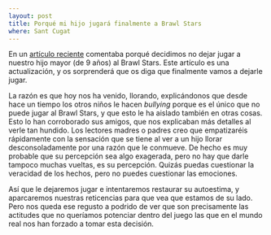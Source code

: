 ```yaml
---
layout: post
title: Porqué mi hijo jugará finalmente a Brawl Stars
where: Sant Cugat
---
```


En un [artículo reciente](/2019/02/06/brawl-stars.html) comentaba porqué
decidimos no dejar jugar a nuestro hijo mayor (de 9 años) al Brawl Stars. Este
artículo es una actualización, y os sorprenderá que os diga que finalmente vamos
a dejarle jugar. 

La razón es que hoy nos ha venido, llorando, explicándonos que desde hace un
tiempo los otros niños le hacen *bullying* porque es el único que no puede jugar
al Brawl Stars, y que esto le ha aislado también en otras cosas. Esto lo han
corroborado sus amigos, que nos explicaban más detalles al verle tan hundido.
Los lectores madres o padres creo que empatizaréis rápidamente con la sensación
que se tiene al ver a un hijo llorar desconsoladamente por una razón que le
conmueve. De hecho es muy probable que su percepción sea algo exagerada, pero no
hay que darle tampoco muchas vueltas, es su percepción. Quizás puedas cuestionar
la veracidad de los hechos, pero no puedes cuestionar las emociones.

Así que le dejaremos jugar e intentaremos restaurar su autoestima, y aparcaremos
nuestras reticencias para que vea que estamos de su lado. Pero nos queda ese
regusto a podrido de ver que son precisamente las actitudes que no queríamos
potenciar dentro del juego las que en el mundo real nos han forzado a
tomar esta decisión. 

